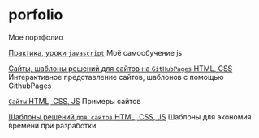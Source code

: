 # porfolio
Мое портфолио

[Практика, уроки `javascript`](https://github.com/Garfildus/js-practice)
Моё самообучение js

[Сайты, шаблоны решений для сайтов на `GitHubPages` HTML, CSS](https://github.com/Garfildus/TemplateGitPages)
Интерактивное представление сайтов, шаблонов с помощью GithubPages

[`Сайты` HTML, CSS, JS](https://github.com/Garfildus/Sites)
Примеры сайтов

[Шаблоны решений `для сайтов` HTML, CSS, JS](https://github.com/Garfildus/TemplateForWeb)
Шаблоны для экономия времени при разработки
